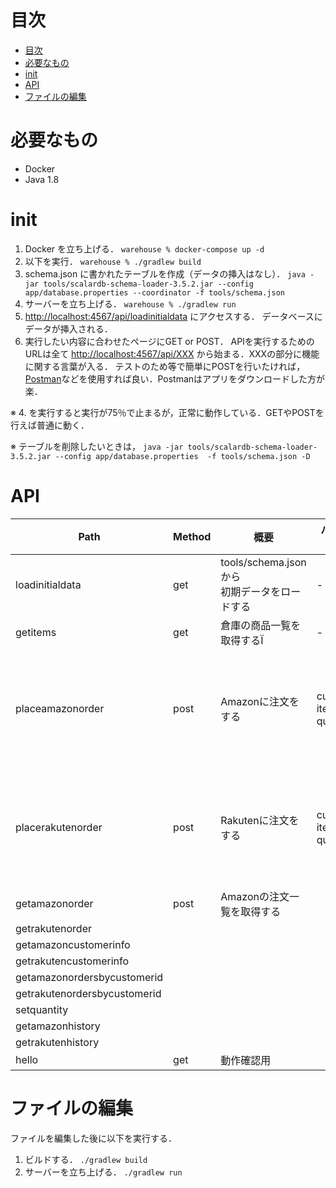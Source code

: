 # 目次
- [目次](#目次)
- [必要なもの](#必要なもの)
- [init](#init)
- [API](#api)
- [ファイルの編集](#ファイルの編集)
# 必要なもの
- Docker
- Java 1.8

# init
1. Docker を立ち上げる．
`warehouse % docker-compose up -d`
2. 以下を実行．
`warehouse % ./gradlew build`
3. schema.json に書かれたテーブルを作成（データの挿入はなし）．
`java -jar tools/scalardb-schema-loader-3.5.2.jar --config app/database.properties --coordinator -f tools/schema.json`
4. サーバーを立ち上げる．
`warehouse % ./gradlew run`
5. <http://localhost:4567/api/loadinitialdata> にアクセスする．  データベースにデータが挿入される．
6. 実行したい内容に合わせたページにGET or POST．
APIを実行するためのURLは全て <http://localhost:4567/api/XXX> から始まる．XXXの部分に機能に関する言葉が入る．
テストのため等で簡単にPOSTを行いたければ，[Postman](https://www.postman.com/)などを使用すれば良い．Postmanはアプリをダウンロードした方が楽．

※ 4. を実行すると実行が75％で止まるが，正常に動作している．GETやPOSTを行えば普通に動く．

※ テーブルを削除したいときは，
`java -jar tools/scalardb-schema-loader-3.5.2.jar --config app/database.properties  -f tools/schema.json -D`

# API

| Path                         | Method | 概要                                              | パラメータ名                           | 型                    | 内容                                                         | Response |
| ---------------------------- | ------ | ------------------------------------------------- | -------------------------------------- | --------------------- | ------------------------------------------------------------ | -------- |
| loadinitialdata              | get    | tools/schema.jsonから <br >初期データをロードする | -                                      | -                     | -                                                            |
| getitems                     | get    | 倉庫の商品一覧を取得するÏ                         | -                                      | -                     | -                                                            |
| placeamazonorder             | post   | Amazonに注文をする                                | customer_id <br> item_id <br> quantity | int <br> int <br> int | Amazonのカスタマーid <br> Amazonのアイテムid <br> 注文数量   |
| placerakutenorder            | post   | Rakutenに注文をする                               | customer_id <br> item_id <br> quantity | int <br> int <br> int | Rakutenのカスタマーid <br> Rakutenのアイテムid <br> 注文数量 |
| getamazonorder               | post   | Amazonの注文一覧を取得する                        |
| getrakutenorder              |        |                                                   |                                        |                       |                                                              |
| getamazoncustomerinfo        |        |                                                   |                                        |                       |                                                              |
| getrakutencustomerinfo       |        |                                                   |                                        |                       |                                                              |
| getamazonordersbycustomerid  |        |                                                   |                                        |                       |
| getrakutenordersbycustomerid |        |                                                   |                                        |                       |                                                              |
| setquantity                  |        |                                                   |                                        |                       |
| getamazonhistory             |        |                                                   |                                        |                       |                                                              |          |
| getrakutenhistory            |        |                                                   |                                        |                       |                                                              |          |
| hello                        | get    | 動作確認用                                        |                                        |                       |
# ファイルの編集

ファイルを編集した後に以下を実行する．
1. ビルドする．
`./gradlew build`
2. サーバーを立ち上げる．
`./gradlew run`
